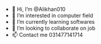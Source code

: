 - 👋 Hi, I’m @Alikhan010
- 👀 I’m interested in computer field
- 🌱 I’m currently learning softwares
- 💞️ I’m looking to collaborate on job
- 📫 Contact me 031477141714

<!---
Alikhan010/Alikhan010 is a ✨ special ✨ repository because its `README.md` (this file) appears on your GitHub profile.
You can click the Preview link to take a look at your changes.
--->
